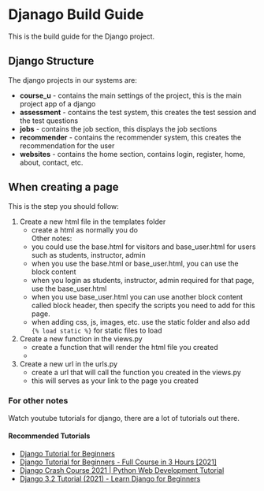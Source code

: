 # Djanago Build Guide
This is the build guide for the Django project.


## Django Structure
The django projects in our systems are:
- **course_u**      - contains the main settings of the project, this is the main project app of a django
- **assessment**    - contains the test system, this creates the test session and the test questions
- **jobs**          - contains the job section, this displays the job sections
- **recommender**   - contains the recommender system, this creates the recommendation for the user
- **websites**      - contains the home section, contains login, register, home, about, contact, etc.


## When creating a page
This is the step you should follow:
1. Create a new html file in the templates folder
    * create a html as normally you do
    <br>Other notes:
    * you could use the base.html for visitors and base_user.html for users such as students, instructor, admin
    * when you use the base.html or base_user.html, you can use the block content
    * when you login as students, instructor, admin required for that page, use the base_user.html
    * when you use base_user.html you can use another block content called block header, then specify the scripts you need to add for this page.
    * when adding css, js, images, etc. use the static folder and also add `{% load static %}` for static files to load
2. Create a new function in the views.py
    * create a function that will render the html file you created
    * 
3. Create a new url in the urls.py
    * create a url that will call the function you created in the views.py
    * this will serves as your link to the page you created

### For other notes
Watch youtube tutorials for django, there are a lot of tutorials out there.

#### Recommended Tutorials
- [Django Tutorial for Beginners](https://www.youtube.com/watch?v=UmljXZIypDc)
- [Django Tutorial for Beginners - Full Course in 3 Hours [2021]](https://www.youtube.com/watch?v=sm1mokevMWk)
- [Django Crash Course 2021 | Python Web Development Tutorial](https://www.youtube.com/watch?v=D6esTdOLXh4)
- [Django 3.2 Tutorial (2021) - Learn Django for Beginners](https://www.youtube.com/watch?v=6ManltU_8iU)

